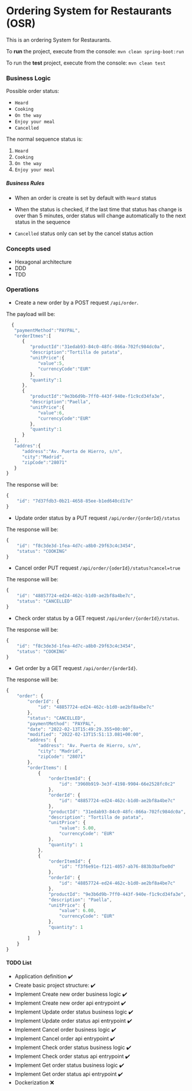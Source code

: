 # Ordering System for Restaurants (OSR)

This is an ordering System for Restaurants.

To **run** the project, execute from the console: `mvn clean spring-boot:run`

To run the **test** project, execute from the console: `mvn clean test`

### Business Logic

Possible order status:
- `Heard`
- `Cooking`
- `On the way`
- `Enjoy your meal`
- `Cancelled`

The normal sequence status is: 
1. `Heard`
2. `Cooking`
3. `On the way`
4. `Enjoy your meal`

##### Business Rules
* When an order is create is set by default with `Heard` status

* When the status is checked, if the last time that status has change is over than 5 minutes, order status will change automatically to the next status in the sequence

* `Cancelled` status only can set by the cancel status action


### Concepts used

- Hexagonal architecture
- DDD
- TDD

### Operations

- Create a new order by a POST request `/api/order`.

The payload will be:

```javascript
  {
   "paymentMethod":"PAYPAL",
   "orderItmes":[
      {
         "productId":"31edab93-84c0-48fc-866a-702fc984dc0a",
         "description":"Tortilla de patata",
         "unitPrice":{
            "value":5,
            "currencyCode":"EUR"
         },
         "quantity":1
      },
      {
         "productId":"9e3b6d9b-7ff0-443f-940e-f1c9cd34fa3e",
         "description":"Paella",
         "unitPrice":{
            "value":6,
            "currencyCode":"EUR"
         },
         "quantity":1
      }
   ],
   "addres":{
      "address":"Av. Puerta de Hierro, s/n",
      "city":"Madrid",
      "zipCode":"28071"
   }
}
```

The response will be:

```javascript
{
    "id": "7d37fdb3-0b21-4658-85ee-b1ed640cd17e"
}
```

- Update order status by a PUT request `/api/order/{orderId}/status`

The response will be:

```javascript
{
    "id": "f8c3de3d-1fea-4d7c-a8b0-29f63c4c3454",
    "status": "COOKING"
}
```

- Cancel order PUT request `/api/order/{oderId}/status?cancel=true`

The response will be:

```javascript
{
    "id": "48857724-ed24-462c-b1d0-ae2bf8a4be7c",
    "status": "CANCELLED"
}
```

- Check order status by a GET request `/api/order/{orderId}/status`.

The response will be:

```javascript
{
    "id": "f8c3de3d-1fea-4d7c-a8b0-29f63c4c3454",
    "status": "COOKING"
}
```

- Get order by a GET request `/api/order/{orderId}`.

The response will be:

```javascript
{
    "order": {
        "orderId": {
            "id": "48857724-ed24-462c-b1d0-ae2bf8a4be7c"
        },
        "status": "CANCELLED",
        "paymentMethod": "PAYPAL",
        "date": "2022-02-13T15:49:29.355+00:00",
        "modified": "2022-02-13T15:51:13.081+00:00",
        "addres": {
            "address": "Av. Puerta de Hierro, s/n",
            "city": "Madrid",
            "zipCode": "28071"
        },
        "orderItems": [
            {
                "orderItemId": {
                    "id": "3960b919-3e3f-4198-9904-66e2528fc0c2"
                },
                "orderId": {
                    "id": "48857724-ed24-462c-b1d0-ae2bf8a4be7c"
                },
                "productId": "31edab93-84c0-48fc-866a-702fc984dc0a",
                "description": "Tortilla de patata",
                "unitPrice": {
                    "value": 5.00,
                    "currencyCode": "EUR"
                },
                "quantity": 1
            },
            {
                "orderItemId": {
                    "id": "f3f6e91e-f121-4057-ab76-883b3bafbe0d"
                },
                "orderId": {
                    "id": "48857724-ed24-462c-b1d0-ae2bf8a4be7c"
                },
                "productId": "9e3b6d9b-7ff0-443f-940e-f1c9cd34fa3e",
                "description": "Paella",
                "unitPrice": {
                    "value": 6.00,
                    "currencyCode": "EUR"
                },
                "quantity": 1
            }
        ]
    }
}
```


#### TODO List

- Application definition :heavy_check_mark:
- Create basic project structure: :heavy_check_mark:
- Implement Create new order business logic :heavy_check_mark:
- Implement Create new order api entrypoint :heavy_check_mark:
- Implement Update order status business logic :heavy_check_mark:
- Implement Update order status api entrypoint :heavy_check_mark:
- Implement Cancel order business logic :heavy_check_mark:
- Implement Cancel order api entrypoint :heavy_check_mark:
- Implement Check order status business logic :heavy_check_mark:
- Implement Check order status api entrypoint :heavy_check_mark:
- Implement Get order status business logic :heavy_check_mark:
- Implement Get order status api entrypoint :heavy_check_mark:
- Dockerization :x:
